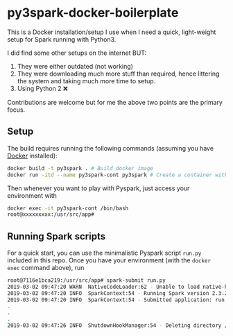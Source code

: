 py3spark-docker-boilerplate
===========================

This is a Docker installation/setup I use when I need a quick, light-weight setup for Spark running with Python3.

I did find some other setups on the internet BUT:
  1. They were either outdated (not working)
  2. They were downloading much more stuff than required, hence littering the system and taking much more time to setup.
  3. Using Python 2 ❌

Contributions are welcome but for me the above two points are the primary focus.

## Setup

The build requires running the following commands (assuming you have [Docker](https://docs.docker.com/v17.12/install/) installed):
```bash
docker build -t py3spark . # Build docker image
docker run -itd --name py3spark-cont py3spark # Create a container with the above image
```

Then whenever you want to play with Pyspark, just access your environment with
```bash
docker exec -it py3spark-cont /bin/bash
root@xxxxxxxxx:/usr/src/app#
```

## Running Spark scripts

For a quick start, you can use the minimalistic Pyspark script `run.py` included in this repo. Once you have your environment (with the `docker exec` command above), run

```bash
root@7116e1bca219:/usr/src/app# spark-submit run.py
2019-03-02 09:47:20 WARN  NativeCodeLoader:62 - Unable to load native-hadoop library for your platform... using builtin-java classes where applicable
2019-03-02 09:47:20 INFO  SparkContext:54 - Running Spark version 2.3.2
2019-03-02 09:47:20 INFO  SparkContext:54 - Submitted application: run.py
.
.
.
2019-03-02 09:47:26 INFO  ShutdownHookManager:54 - Deleting directory /tmp/spark-ee9f934d-1eb9-4277-bd83-aee71347b3c8
```

